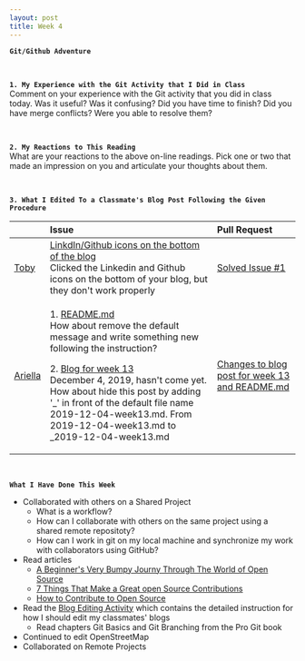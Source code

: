 ```yaml
---
layout: post
title: Week 4
---
```


**`Git/Github Adventure`**

&nbsp;
&nbsp;
&nbsp;

**`1. My Experience with the Git Activity that I Did in Class`**  
Comment on your experience with the Git activity that you did in class today. Was it useful? Was it confusing? Did you have time to finish? Did you have merge conflicts? Were you able to resolve them?

&nbsp;
&nbsp;

**`2. My Reactions to This Reading`**  
What are your reactions to the above on-line readings. Pick one or two that made an impression on you and articulate your thoughts about them.

&nbsp;
&nbsp;

**`3. What I Edited To a Classmate's Blog Post Following the Given Procedure`**

| | Issue | Pull Request |
|:---|:---|:---|
| [Toby](https://hunter-college-ossd-fall-2019.github.io/tobyau-weekly/) | [LinkdIn/Github icons on the bottom of the blog](https://github.com/hunter-college-ossd-fall-2019/tobyau-weekly/issues/1) <br> Clicked the Linkedin and Github icons on the bottom of your blog, but they don't work properly | [Solved Issue #1](https://github.com/hunter-college-ossd-fall-2019/tobyau-weekly/pull/2) |
| [Ariella](https://hunter-college-ossd-fall-2019.github.io/ariella879-weekly/about/) | <p> 1. [README.md](https://github.com/hunter-college-ossd-fall-2019/ariella879-weekly/issues/5) <br> How about remove the default message and write something new following the instruction? </p> 2. [Blog for week 13](https://github.com/hunter-college-ossd-fall-2019/ariella879-weekly/issues/3) <br> December 4, 2019, hasn't come yet. How about hide this post by adding '_' in front of the default file name 2019-12-04-week13.md. From 2019-12-04-week13.md to _2019-12-04-week13.md </p> | [Changes to blog post for week 13 and README.md](https://github.com/hunter-college-ossd-fall-2019/ariella879-weekly/pull/4)

&nbsp;
&nbsp;
&nbsp;

**`What I Have Done This Week`**
- Collaborated with others on a Shared Project
  - What is a workflow?
  - How can I collaborate with others on the same project using a shared remote repositoty?
  - How can I work in git on my local machine and synchronize my work with collaborators using GitHub?
- Read articles
  - [A Beginner's Very Bumpy Journy Through The World of Open Source](https://www.freecodecamp.org/news/a-beginners-very-bumpy-journey-through-the-world-of-open-source-4d108d540b39/)
  - [7 Things That Make a Great open Source Contributions](https://blog.newrelic.com/engineering/open-source-contribution/)
  - [How to Contribute to Open Source](https://opensource.guide/how-to-contribute/)
- Read the [Blog Editing Activity](http://www.compsci.hunter.cuny.edu/~sweiss/course_materials/csci395.86/activities_f19/blog_editing_activity.pdf) which contains the detailed instruction for how I should edit my classmates' blogs
  - Read chapters Git Basics and Git Branching from the Pro Git book
- Continued to edit OpenStreetMap
- Collaborated on Remote Projects
  
